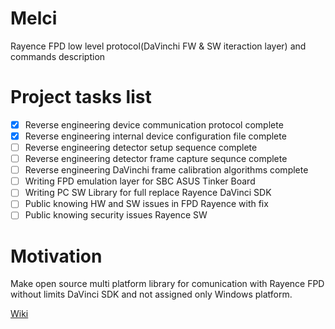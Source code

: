 # Melci
Rayence FPD low level protocol(DaVinchi FW & SW iteraction layer) and commands description

# Project tasks list
- [x] Reverse engineering device communication protocol complete
- [x] Reverse engineering internal  device configuration file complete
- [ ] Reverse engineering detector setup sequence complete
- [ ] Reverse engineering detector frame capture sequnce complete
- [ ] Reverse engineering DaVinchi frame calibration  algorithms complete
- [ ] Writing FPD emulation layer for SBC ASUS Tinker Board 
- [ ] Writing PC SW Library for full replace  Rayence DaVinci SDK  
- [ ] Public knowing HW and SW issues in FPD Rayence  with fix
- [ ] Public knowing security issues Rayence SW

# Motivation
Make open source multi platform library for comunication with Rayence FPD without limits DaVinci SDK and not assigned only Windows platform.

[Wiki](https://github.com/M0nteCarl0/Meizu/wiki)
